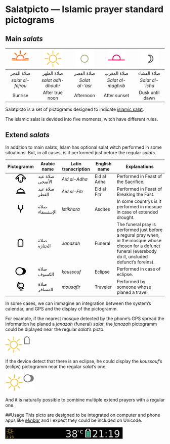 # Salatpicto — Islamic prayer standard pictograms

## Main *salats*
| ![farou-picto](./fajrou-colored.png) | ![dhouhr-picto](./dhouhr-colored.png) | ![asr-picto](./asr-colored.png) | ![maghrib-picto](./maghrib-colored.png) | ![icha-picto](./icha-colored.png) |
|:-----------------------------:|:-----------------------------:|:-----------------------:|:-------------------------------:|:-------------------------:|
|     صلاة الفجر                 |      صلاة الظهر                |      صلاة العصر          |       صلاة المغرب                |       صلاة العشاء          |
|    *salat al-fajrou*          |     *salat adh-dhouhr*        |    *Salat al-’asr*      |      *Salat al-maghrib*         |     *Salat al-'icha*      |
|      Sunrise                  |      After true noon          |       Afternoon         |     After sunset                |     Dusk until dawn       |

Salatpicto is a set of pictograms designed to indicate [islamic salat](https://en.wikipedia.org/wiki/Salah).

The islamic salat is devided into five moments, witch have different rules.

## Extend *salats*
In addition to main salats, Islam has optional salat witch performed in some situations. But, in all cases, is it performed just before the regular *salats*.

| Pictogramm                                          | Arabic name | Latin transcription | English name | Explanations |
|:---------------------------------------------------:|-------------|---------------------|--------------|--------------|
|![extend-Aid-al-adha-picto](./extend-Aid-al-Adha.png)|صلاة عيد الأضحى|*Aïd al-Adha*        |Eid al Adha   |Performed in Feast of the Sacrifice.|
|![extend-Aid-al-Fitr-picto](./extend-Aid-al-Fitr.png)|صلاة عيد الفطر|*Aïd al-Fitr*        |Eid al Fitr   |Performed in Feast of Breaking the Fast.|
|![extend-istikhara-picto](./extend-istikhara.png)    |صلاة الإستسقاء |*Istikhara*          |Ascites       |In some countrys is it performed in mosque in case of extended drought.              |
|![extend-janazah-picto](./extend-janazah.png)        |صلاة الجنازة  |*Janazah*            |Funeral       |The funeral pray is performed just before a regural pray when, in the mosque whose chosen for a defunct funeral (everebody do it, uncluded defunct’s foreins).|
|![extend-koussouf-picto](./extend-koussouf.png)      |صلاة الكسوف   |*koussouf*           |Eclipse       |Performed in case of eclipse.|
|![extend-mousafir-picto](./extend-mousafir.png)      |صلاة المسافر  |*mousafir*           |Traveler      |Performed by someone whose planed a travel.|

In some cases, we can immagine an integration between the system’s calendar, and GPS and the display of the pictogramm.

For example, if the nearest mosque detected by the phone’s GPS spread the information he planed a *janazah* (funeral) *salat*, the *janazah* pictogramm could be diplayed near the regular *salat*’s picto.

![*Dhour* pictogram with *janazah*](./dhouhr+janazah-colored.png)

If the device detect that there is an eclipse, he could display the *koussouf*’s (eclips) pictogramm near the regular *salat*’s one.

![*Dhour* pictogram with *janazah*](./dhouhr+koussouf-colored.png)

And it is naturally possible to combine multiple extend prayers with a regular one.

##Usage
This picto are designed to be integrated on computer and phone apps like [*Minbar*](http://djihed.com/minbar) and I expect they could be included on Unicode.

![Informative bar](mokup-information-bar.png)
